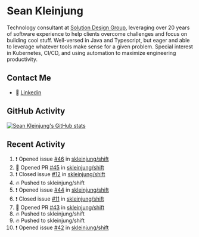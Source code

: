 # Sean Kleinjung

Technology consultant at [Solution Design Group](https://solutiondesign.com/), leveraging over 20 years of software experience to help clients overcome challenges and focus on building cool stuff. Well-versed in Java and Typescript, but eager and able to leverage whatever tools make sense for a given problem. Special interest in Kubernetes, CI/CD, and using automation to maximize engineering productivity.

<!--
**skleinjung/skleinjung** is a ✨ _special_ ✨ repository because its `README.md` (this file) appears on your GitHub profile.

Here are some ideas to get you started:

- 🔭 I’m currently working on ...
- 🌱 I’m currently learning ...
- 👯 I’m looking to collaborate on ...
- 🤔 I’m looking for help with ...
- 💬 Ask me about ...
- 📫 How to reach me: ...
- 😄 Pronouns: ...
- ⚡ Fun fact: ...
-->

## Contact Me

<!-- - 💬 [Personal site](https://phatho-folio.now.sh/) -->
- 🔗 [Linkedin](https://www.linkedin.com/in/sean-kleinjung/)
<!-- - 📧 <a href="mailto:hohuuphat22@gmail.com">Email</a> -->

<!-- - 🤐 <a id="raw-url" href="https://nightly.link/DeKal/dekal-cv-v2/workflows/build/main/huuphatho_cv.zip">Latest Resume (.zip)</a>
- 📄 <a id="raw-url" href="https://raw.githubusercontent.com/DeKal/DeKal/master/cv/phathuuho_cv.pdf">Resume (Manually uploaded)</a> -->

## GitHub Activity

[![Sean Kleinjung's GitHub stats](https://github-readme-stats.vercel.app/api?username=skleinjung&show_icons=true&theme=dark&count_private=true)](https://github.com/skleinjung)

## Recent Activity
<!--START_SECTION:activity-->
1. ❗️ Opened issue [#46](https://github.com/skleinjung/shift/issues/46) in [skleinjung/shift](https://github.com/skleinjung/shift)
2. 💪 Opened PR [#45](https://github.com/skleinjung/shift/pull/45) in [skleinjung/shift](https://github.com/skleinjung/shift)
3. ❗️ Closed issue [#12](https://github.com/skleinjung/shift/issues/12) in [skleinjung/shift](https://github.com/skleinjung/shift)
4. 🔥 Pushed to skleinjung/shift
5. ❗️ Opened issue [#44](https://github.com/skleinjung/shift/issues/44) in [skleinjung/shift](https://github.com/skleinjung/shift)
6. ❗️ Closed issue [#11](https://github.com/skleinjung/shift/issues/11) in [skleinjung/shift](https://github.com/skleinjung/shift)
7. 💪 Opened PR [#43](https://github.com/skleinjung/shift/pull/43) in [skleinjung/shift](https://github.com/skleinjung/shift)
8. 🔥 Pushed to skleinjung/shift
9. 🔥 Pushed to skleinjung/shift
10. ❗️ Opened issue [#42](https://github.com/skleinjung/shift/issues/42) in [skleinjung/shift](https://github.com/skleinjung/shift)
<!--END_SECTION:activity-->